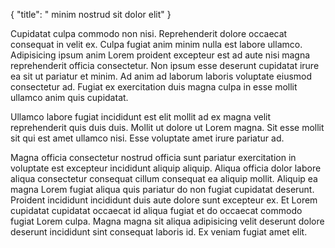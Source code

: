 {
  "title": " minim nostrud sit dolor elit"
}

Cupidatat culpa commodo non nisi. Reprehenderit dolore occaecat consequat in velit ex. Culpa fugiat anim minim nulla est labore ullamco. Adipisicing ipsum anim Lorem proident excepteur est ad aute nisi magna reprehenderit officia consectetur. Non ipsum esse deserunt cupidatat irure ea sit ut pariatur et minim. Ad anim ad laborum laboris voluptate eiusmod consectetur ad. Fugiat ex exercitation duis magna culpa in esse mollit ullamco anim quis cupidatat.

Ullamco labore fugiat incididunt est elit mollit ad ex magna velit reprehenderit quis duis duis. Mollit ut dolore ut Lorem magna. Sit esse mollit sit qui est amet ullamco nisi. Esse voluptate amet irure pariatur ad.

Magna officia consectetur nostrud officia sunt pariatur exercitation in voluptate est excepteur incididunt aliquip aliquip. Aliqua officia dolor labore aliqua consectetur consequat cillum consequat ea aliquip mollit. Aliquip ea magna Lorem fugiat aliqua quis pariatur do non fugiat cupidatat deserunt. Proident incididunt incididunt duis aute dolore sunt excepteur ex. Et Lorem cupidatat cupidatat occaecat id aliqua fugiat et do occaecat commodo fugiat Lorem culpa. Magna magna sit aliqua adipisicing velit deserunt dolore deserunt incididunt sint consequat laboris id. Ex veniam fugiat amet elit.